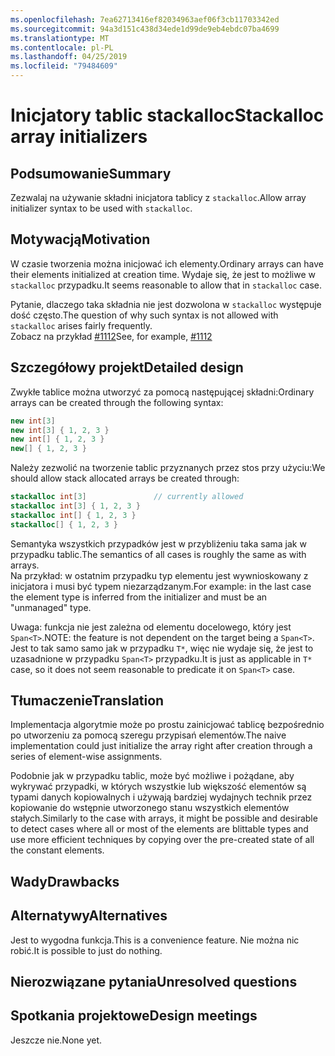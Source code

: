 ```yaml
---
ms.openlocfilehash: 7ea62713416ef82034963aef06f3cb11703342ed
ms.sourcegitcommit: 94a3d151c438d34ede1d99de9eb4ebdc07ba4699
ms.translationtype: MT
ms.contentlocale: pl-PL
ms.lasthandoff: 04/25/2019
ms.locfileid: "79484609"
---
```

# <a name="stackalloc-array-initializers"></a><span data-ttu-id="e283e-101">Inicjatory tablic stackalloc</span><span class="sxs-lookup"><span data-stu-id="e283e-101">Stackalloc array initializers</span></span>

## <a name="summary"></a><span data-ttu-id="e283e-102">Podsumowanie</span><span class="sxs-lookup"><span data-stu-id="e283e-102">Summary</span></span>
[summary]: #summary

<span data-ttu-id="e283e-103">Zezwalaj na używanie składni inicjatora tablicy z `stackalloc`.</span><span class="sxs-lookup"><span data-stu-id="e283e-103">Allow array initializer syntax to be used with `stackalloc`.</span></span>

## <a name="motivation"></a><span data-ttu-id="e283e-104">Motywacją</span><span class="sxs-lookup"><span data-stu-id="e283e-104">Motivation</span></span>
[motivation]: #motivation

<span data-ttu-id="e283e-105">W czasie tworzenia można inicjować ich elementy.</span><span class="sxs-lookup"><span data-stu-id="e283e-105">Ordinary arrays can have their elements initialized at creation time.</span></span> <span data-ttu-id="e283e-106">Wydaje się, że jest to możliwe w `stackalloc` przypadku.</span><span class="sxs-lookup"><span data-stu-id="e283e-106">It seems reasonable to allow that in `stackalloc` case.</span></span>

<span data-ttu-id="e283e-107">Pytanie, dlaczego taka składnia nie jest dozwolona w `stackalloc` występuje dość często.</span><span class="sxs-lookup"><span data-stu-id="e283e-107">The question of why such syntax is not allowed with `stackalloc` arises fairly frequently.</span></span>  
<span data-ttu-id="e283e-108">Zobacz na przykład [#1112](https://github.com/dotnet/csharplang/issues/1112)</span><span class="sxs-lookup"><span data-stu-id="e283e-108">See, for example, [#1112](https://github.com/dotnet/csharplang/issues/1112)</span></span>

## <a name="detailed-design"></a><span data-ttu-id="e283e-109">Szczegółowy projekt</span><span class="sxs-lookup"><span data-stu-id="e283e-109">Detailed design</span></span>

<span data-ttu-id="e283e-110">Zwykłe tablice można utworzyć za pomocą następującej składni:</span><span class="sxs-lookup"><span data-stu-id="e283e-110">Ordinary arrays can be created through the following syntax:</span></span>

```csharp
new int[3]
new int[3] { 1, 2, 3 }
new int[] { 1, 2, 3 }
new[] { 1, 2, 3 }
```

<span data-ttu-id="e283e-111">Należy zezwolić na tworzenie tablic przyznanych przez stos przy użyciu:</span><span class="sxs-lookup"><span data-stu-id="e283e-111">We should allow stack allocated arrays be created through:</span></span>  

```csharp
stackalloc int[3]               // currently allowed
stackalloc int[3] { 1, 2, 3 }
stackalloc int[] { 1, 2, 3 }
stackalloc[] { 1, 2, 3 }
```

<span data-ttu-id="e283e-112">Semantyka wszystkich przypadków jest w przybliżeniu taka sama jak w przypadku tablic.</span><span class="sxs-lookup"><span data-stu-id="e283e-112">The semantics of all cases is roughly the same as with arrays.</span></span>  
<span data-ttu-id="e283e-113">Na przykład: w ostatnim przypadku typ elementu jest wywnioskowany z inicjatora i musi być typem niezarządzanym.</span><span class="sxs-lookup"><span data-stu-id="e283e-113">For example: in the last case the element type is inferred from the initializer and must be an "unmanaged" type.</span></span>

<span data-ttu-id="e283e-114">Uwaga: funkcja nie jest zależna od elementu docelowego, który jest `Span<T>`.</span><span class="sxs-lookup"><span data-stu-id="e283e-114">NOTE: the feature is not dependent on the target being a `Span<T>`.</span></span> <span data-ttu-id="e283e-115">Jest to tak samo samo jak w przypadku `T*`, więc nie wydaje się, że jest to uzasadnione w przypadku `Span<T>` przypadku.</span><span class="sxs-lookup"><span data-stu-id="e283e-115">It is just as applicable in `T*` case, so it does not seem reasonable to predicate it on `Span<T>` case.</span></span>  

## <a name="translation"></a><span data-ttu-id="e283e-116">Tłumaczenie</span><span class="sxs-lookup"><span data-stu-id="e283e-116">Translation</span></span>

<span data-ttu-id="e283e-117">Implementacja algorytmie może po prostu zainicjować tablicę bezpośrednio po utworzeniu za pomocą szeregu przypisań elementów.</span><span class="sxs-lookup"><span data-stu-id="e283e-117">The naive implementation could just initialize the array right after creation through a series of element-wise assignments.</span></span>  

<span data-ttu-id="e283e-118">Podobnie jak w przypadku tablic, może być możliwe i pożądane, aby wykrywać przypadki, w których wszystkie lub większość elementów są typami danych kopiowalnych i używają bardziej wydajnych technik przez kopiowanie do wstępnie utworzonego stanu wszystkich elementów stałych.</span><span class="sxs-lookup"><span data-stu-id="e283e-118">Similarly to the case with arrays, it might be possible and desirable to detect cases where all or most of the elements are blittable types and use more efficient techniques by copying over the pre-created state of all the constant elements.</span></span> 

## <a name="drawbacks"></a><span data-ttu-id="e283e-119">Wady</span><span class="sxs-lookup"><span data-stu-id="e283e-119">Drawbacks</span></span>
[drawbacks]: #drawbacks

## <a name="alternatives"></a><span data-ttu-id="e283e-120">Alternatywy</span><span class="sxs-lookup"><span data-stu-id="e283e-120">Alternatives</span></span>
[alternatives]: #alternatives

<span data-ttu-id="e283e-121">Jest to wygodna funkcja.</span><span class="sxs-lookup"><span data-stu-id="e283e-121">This is a convenience feature.</span></span> <span data-ttu-id="e283e-122">Nie można nic robić.</span><span class="sxs-lookup"><span data-stu-id="e283e-122">It is possible to just do nothing.</span></span>

## <a name="unresolved-questions"></a><span data-ttu-id="e283e-123">Nierozwiązane pytania</span><span class="sxs-lookup"><span data-stu-id="e283e-123">Unresolved questions</span></span>
[unresolved]: #unresolved-questions

## <a name="design-meetings"></a><span data-ttu-id="e283e-124">Spotkania projektowe</span><span class="sxs-lookup"><span data-stu-id="e283e-124">Design meetings</span></span>

<span data-ttu-id="e283e-125">Jeszcze nie.</span><span class="sxs-lookup"><span data-stu-id="e283e-125">None yet.</span></span> 
